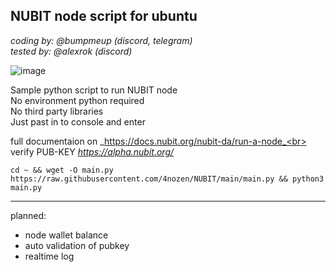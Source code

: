 ## NUBIT node script for ubuntu

_coding by: @bumpmeup (discord, telegram)_<br>
_tested by: @alexrok (discord)_

![image](https://github.com/user-attachments/assets/79fb72b0-de3b-4c07-b129-d5bffe23e05d)


Sample python script to run NUBIT node<br>
No environment python required<br>
No third party libraries<br>
Just past in to console and enter<br>

full documentaion on _https://docs.nubit.org/nubit-da/run-a-node_<br>
verify PUB-KEY _https://alpha.nubit.org/_

`cd ~ && wget -O main.py https://raw.githubusercontent.com/4nozen/NUBIT/main/main.py && python3 main.py`




-------
planned:<br>
* node wallet balance<br>
* auto validation of pubkey<br>
* realtime log<br>
